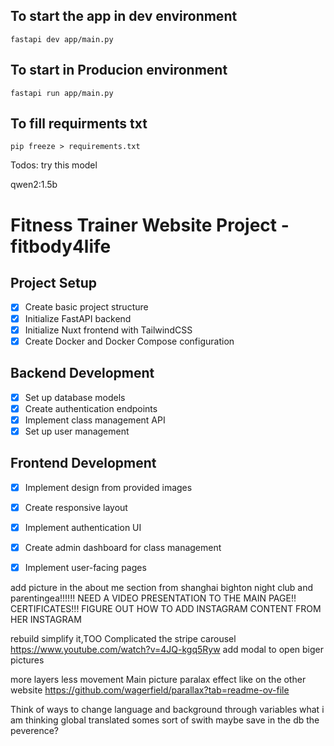 
## To start the app in dev environment
```
fastapi dev app/main.py
``` 
## To start in Producion environment
```
fastapi run app/main.py 
```

## To fill requirments txt
```
pip freeze > requirements.txt
```
Todos:
try this model
 
qwen2:1.5b


# Fitness Trainer Website Project - fitbody4life

## Project Setup
- [x] Create basic project structure
- [x] Initialize FastAPI backend
- [x] Initialize Nuxt frontend with TailwindCSS
- [x] Create Docker and Docker Compose configuration

## Backend Development
- [x] Set up database models
- [x] Create authentication endpoints
- [x] Implement class management API
- [x] Set up user management

## Frontend Development
- [x] Implement design from provided images
- [x] Create responsive layout
- [x] Implement authentication UI
- [x] Create admin dashboard for class management
- [x] Implement user-facing pages
 



add picture in the about me section from shanghai bighton night club and parentingea!!!!!!
NEED A VIDEO PRESENTATION TO THE MAIN PAGE!!
CERTIFICATES!!!
FIGURE OUT HOW TO ADD INSTAGRAM CONTENT FROM HER INSTAGRAM

rebuild simplify it,TOO Complicated  the stripe carousel https://www.youtube.com/watch?v=4JQ-kgq5Ryw
add modal to open biger pictures 

more layers less movement 
Main picture paralax effect like on the other website https://github.com/wagerfield/parallax?tab=readme-ov-file

Think of ways to change language and background through variables
what i am thinking global translated somes sort of swith maybe save in the db the peverence?

